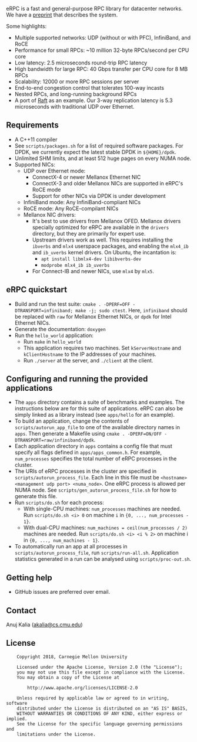 eRPC is a fast and general-purpose RPC library for datacenter networks.
We have a [preprint](https://arxiv.org/pdf/1806.00680.pdf) that describes the
system.

Some highlights:
 * Multiple supported networks: UDP (without or with PFC), InfiniBand, and RoCE
 * Performance for small RPCs: ~10 million 32-byte RPCs/second per CPU core
 * Low latency: 2.5 microseconds round-trip RPC latency
 * High bandwidth for large RPC: 40 Gbps transfer per CPU core for 8 MB RPCs
 * Scalability: 12000 or more RPC sessions per server
 * End-to-end congestion control that tolerates 100-way incasts
 * Nested RPCs, and long-running background RPCs
 * A port of [Raft](https://github.com/willemt/raft) as an example. Our 3-way
   replication latency is 5.3 microseconds with traditional UDP over Ethernet.

## Requirements
 * A C++11 compiler
 * See `scripts/packages.sh` for a list of required software packages. For DPDK,
   we currently expect the latest stable DPDK in `${HOME}/dpdk`.
 * Unlimited SHM limits, and at least 512 huge pages on every NUMA node.
 * Supported NICs:
   * UDP over Ethernet mode:
     * ConnectX-4 or newer Mellanox Ethernet NIC
     * ConnectX-3 and older Mellanox NICs are supported in eRPC's RoCE mode
     * Support for other NICs via DPDK is under development
   * InfiniBand mode: Any InfiniBand-compliant NICs
   * RoCE mode: Any RoCE-compilant NICs
   * Mellanox NIC drivers:
     * It's best to use drivers from Mellanox OFED. Mellanox drivers specially
       optimized for eRPC are available in the `drivers` directory, but they are
       primarily for expert use.
     * Upstream drivers work as well. This requires installing the `ibverbs` and
       `mlx4` userspace packages, and enabling the `mlx4_ib` and `ib_uverbs`
       kernel drivers. On Ubuntu, the incantation is:
        * `apt install libmlx4-dev libibverbs-dev`
        * `modprobe mlx4_ib ib_uverbs`
     * For Connect-IB and newer NICs, use `mlx4` by `mlx5`.

## eRPC quickstart
 * Build and run the test suite:
   `cmake . -DPERF=OFF -DTRANSPORT=infiniband; make -j; sudo ctest`.
   Here, `infiniband` should be replaced with `raw` for Mellanox Ethernet NICs,
   or `dpdk` for Intel Ethernet NICs.
 * Generate the documentation: `doxygen`
 * Run the `hello_world` application:
   * Run `make` in `hello_world`
   * This application requires two machines. Set `kServerHostname` and
     `kClientHostname` to the IP addresses of your machines.
   * Run `./server` at the server, and `./client` at the client.

## Configuring and running the provided applications
 * The `apps` directory contains a suite of benchmarks and examples. The
   instructions below are for this suite of applications. eRPC can also be
   simply linked as a library instead (see `apps/hello` for an example).
 * To build an application, change the contents of `scripts/autorun_app_file`
   to one of the available directory names in `apps`. Then generate a Makefile
   using `cmake . -DPERF=ON/OFF -DTRANSPORT=raw/infiniband/dpdk`. 
 * Each application directory in `apps` contains a config file
   that must specify all flags defined in `apps/apps_common.h`. For example,
   `num_processes` specifies the total number of eRPC processes in the cluster.
 * The URIs of eRPC processes in the cluster are specified in
   `scripts/autorun_process_file`. Each line in this file must be
   `<hostname> <management udp port> <numa_node>`. One eRPC process is allowed
   per NUMA node. See `scripts/gen_autorun_process_file.sh` for how to generate
   this file.
 * Run `scripts/do.sh` for each process:
   * With single-CPU machines: `num_processes` machines are needed.
     Run `scripts/do.sh <i> 0` on machine `i` in `{0, ..., num_processes - 1}`.
   * With dual-CPU machines: `num_machines = ceil(num_processes / 2)` machines
     are needed. Run `scripts/do.sh <i> <i % 2>` on machine i in
     `{0, ..., num_machines - 1}`.
 * To automatically run an app at all processes in `scripts/autorun_process_file`,
   run `scripts/run-all.sh`. Application statistics generated in a run can be
   analysed using `scripts/proc-out.sh`.

## Getting help
 * GitHub issues are preferred over email.

## Contact
Anuj Kalia (akalia@cs.cmu.edu)

## License
		Copyright 2018, Carnegie Mellon University

        Licensed under the Apache License, Version 2.0 (the "License");
        you may not use this file except in compliance with the License.
        You may obtain a copy of the License at

            http://www.apache.org/licenses/LICENSE-2.0

        Unless required by applicable law or agreed to in writing, software
        distributed under the License is distributed on an "AS IS" BASIS,
        WITHOUT WARRANTIES OR CONDITIONS OF ANY KIND, either express or implied.
        See the License for the specific language governing permissions and
        limitations under the License.


